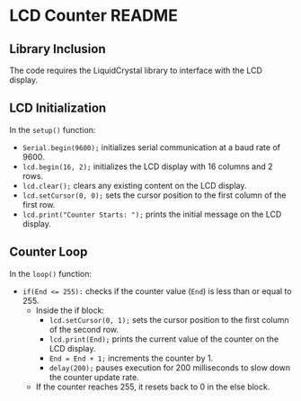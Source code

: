 # LCD Counter README

## Library Inclusion
The code requires the LiquidCrystal library to interface with the LCD display.

## LCD Initialization
In the `setup()` function:
- `Serial.begin(9600);` initializes serial communication at a baud rate of 9600.
- `lcd.begin(16, 2);` initializes the LCD display with 16 columns and 2 rows.
- `lcd.clear();` clears any existing content on the LCD display.
- `lcd.setCursor(0, 0);` sets the cursor position to the first column of the first row.
- `lcd.print("Counter Starts: ");` prints the initial message on the LCD display.

## Counter Loop
In the `loop()` function:
- `if(End <= 255):` checks if the counter value (`End`) is less than or equal to 255.
  - Inside the if block:
    - `lcd.setCursor(0, 1);` sets the cursor position to the first column of the second row.
    - `lcd.print(End);` prints the current value of the counter on the LCD display.
    - `End = End + 1;` increments the counter by 1.
    - `delay(200);` pauses execution for 200 milliseconds to slow down the counter update rate.
  - If the counter reaches 255, it resets back to 0 in the else block.
